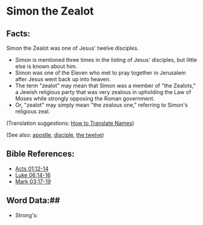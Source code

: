# Simon the Zealot #

## Facts: ##

Simon the Zealot was one of Jesus' twelve disciples.

* Simon is mentioned three times in the listing of Jesus' disciples, but little else is known about him.
* Simon was one of the Eleven who met to pray together in Jerusalem after Jesus went back up into heaven.
* The term "zealot" may mean that Simon was a member of "the Zealots," a Jewish religious party that was very zealous in upholding the Law of Moses while strongly opposing the Roman government.
* Or, "zealot" may simply mean "the zealous one," referring to Simon's religious zeal.


(Translation suggestions: [How to Translate Names](rc://en/ta/man/translate/translate-names))

(See also: [apostle](../kt/apostle.md), [disciple](../kt/disciple.md), [the twelve](../kt/thetwelve.md))

## Bible References: ##

* [Acts 01:12-14](rc://en/tn/help/act/01/12)
* [Luke 06:14-16](rc://en/tn/help/luk/06/14)
* [Mark 03:17-19](rc://en/tn/help/mrk/03/17)

## Word Data:##

* Strong's: 

